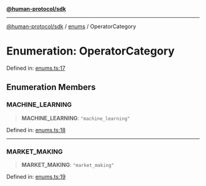 [**@human-protocol/sdk**](../../README.md)

***

[@human-protocol/sdk](../../modules.md) / [enums](../README.md) / OperatorCategory

# Enumeration: OperatorCategory

Defined in: [enums.ts:17](https://github.com/humanprotocol/human-protocol/blob/a3c69981844e7ed43743f2459713fe069fcbb283/packages/sdk/typescript/human-protocol-sdk/src/enums.ts#L17)

## Enumeration Members

### MACHINE\_LEARNING

> **MACHINE\_LEARNING**: `"machine_learning"`

Defined in: [enums.ts:18](https://github.com/humanprotocol/human-protocol/blob/a3c69981844e7ed43743f2459713fe069fcbb283/packages/sdk/typescript/human-protocol-sdk/src/enums.ts#L18)

***

### MARKET\_MAKING

> **MARKET\_MAKING**: `"market_making"`

Defined in: [enums.ts:19](https://github.com/humanprotocol/human-protocol/blob/a3c69981844e7ed43743f2459713fe069fcbb283/packages/sdk/typescript/human-protocol-sdk/src/enums.ts#L19)
